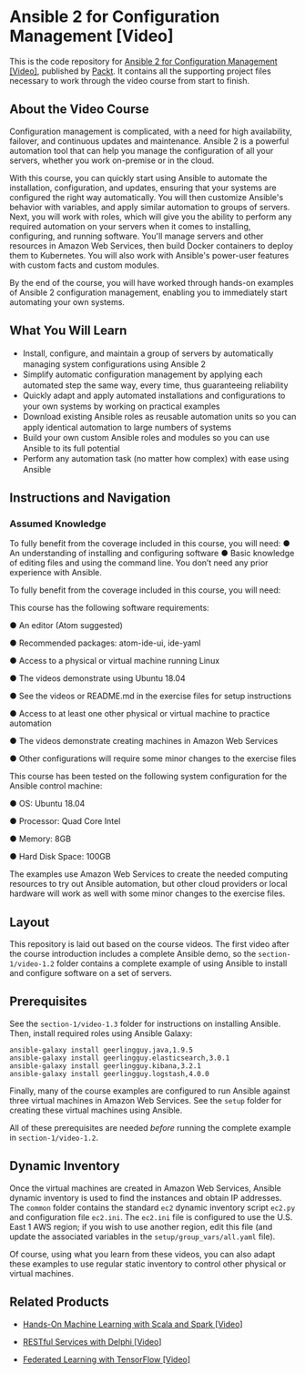 # Ansible 2 for Configuration Management [Video]
This is the code repository for [Ansible 2 for Configuration Management [Video]](https://www.packtpub.com/cloud-networking/ansible-2-for-configuration-management-video), published by [Packt](https://www.packtpub.com/?utm_source=github). It contains all the supporting project files necessary to work through the video course from start to finish.

## About the Video Course
Configuration management is complicated, with a need for high availability, failover, and continuous updates and maintenance. Ansible 2 is a powerful automation tool that can help you manage the configuration of all your servers, whether you work on-premise or in the cloud.

With this course, you can quickly start using Ansible to automate the installation, configuration, and updates, ensuring that your systems are configured the right way automatically. You will then customize Ansible's behavior with variables, and apply similar automation to groups of servers. Next, you will work with roles, which will give you the ability to perform any required automation on your servers when it comes to installing, configuring, and running software. You'll manage servers and other resources in Amazon Web Services, then build Docker containers to deploy them to Kubernetes. You will also work with Ansible's power-user features with custom facts and custom modules.

By the end of the course, you will have worked through hands-on examples of Ansible 2 configuration management, enabling you to immediately start automating your own systems.


<H2>What You Will Learn</H2>
<DIV class=book-info-will-learn-text>
<UL>
<LI><SPAN style="LINE-HEIGHT: 20px; BACKGROUND-COLOR: transparent">Install, configure, and maintain a group of servers by automatically managing system configurations using Ansible 2</SPAN> 
<LI><SPAN style="LINE-HEIGHT: 20px; BACKGROUND-COLOR: transparent">Simplify automatic configuration management by applying each automated step the same way, every time, thus guaranteeing reliability</SPAN> 
<LI><SPAN style="LINE-HEIGHT: 20px; BACKGROUND-COLOR: transparent">Quickly adapt and apply automated installations and configurations to your own systems by working on practical examples</SPAN> 
<LI><SPAN style="LINE-HEIGHT: 20px; BACKGROUND-COLOR: transparent">Download existing Ansible roles as reusable automation units so you can apply identical automation to large numbers of systems</SPAN> 
<LI><SPAN style="LINE-HEIGHT: 20px; BACKGROUND-COLOR: transparent">Build your own custom Ansible roles and modules so you can use Ansible to its full potential</SPAN>
<LI><SPAN style="LINE-HEIGHT: 20px; BACKGROUND-COLOR: transparent">Perform any automation task (no matter how complex) with ease using Ansible</SPAN></LI></UL></DIV>

## Instructions and Navigation
### Assumed Knowledge

To fully benefit from the coverage included in this course, you will need:
●	An understanding of installing and configuring software
●	Basic knowledge of editing files and using the command line.
You don’t need any prior experience with Ansible.


To fully benefit from the coverage included in this course, you will need:

This course has the following software requirements:

●	An editor (Atom suggested)

●	Recommended packages: atom-ide-ui, ide-yaml

●	Access to a physical or virtual machine running Linux

●	The videos demonstrate using Ubuntu 18.04

●	See the videos or README.md in the exercise files for setup instructions

●	Access to at least one other physical or virtual machine to practice automation

●	The videos demonstrate creating machines in Amazon Web Services

●	Other configurations will require some minor changes to the exercise files

This course has been tested on the following system configuration for the Ansible control machine:

●	OS: Ubuntu 18.04

●	Processor: Quad Core Intel

●	Memory: 8GB

●	Hard Disk Space: 100GB

The examples use Amazon Web Services to create the needed computing resources to try out Ansible automation, but other cloud providers or local hardware will work as well with some minor changes to the exercise files.

## Layout

This repository is laid out based on the course videos. The first video after
the course introduction includes a complete Ansible demo, so the
`section-1/video-1.2` folder contains a complete example of using Ansible to
install and configure software on a set of servers.

## Prerequisites

See the `section-1/video-1.3` folder for instructions on installing Ansible.
Then, install required roles using Ansible Galaxy:

```
ansible-galaxy install geerlingguy.java,1.9.5
ansible-galaxy install geerlingguy.elasticsearch,3.0.1
ansible-galaxy install geerlingguy.kibana,3.2.1
ansible-galaxy install geerlingguy.logstash,4.0.0
```

Finally, many of the course examples are configured to run Ansible against
three virtual machines in Amazon Web Services. See the `setup` folder for
creating these virtual machines using Ansible.

All of these prerequisites are needed *before* running the complete example in
`section-1/video-1.2`.

## Dynamic Inventory

Once the virtual machines are created in Amazon Web Services, Ansible dynamic
inventory is used to find the instances and obtain IP addresses. The `common`
folder contains the standard `ec2` dynamic inventory script `ec2.py` and
configuration file `ec2.ini`. The `ec2.ini` file is configured to use the
U.S. East 1 AWS region; if you wish to use another region, edit this file
(and update the associated variables in the `setup/group_vars/all.yaml` file).

Of course, using what you learn from these videos, you can also adapt these
examples to use regular static inventory to control other physical or virtual
machines.

## Related Products
* [Hands-On Machine Learning with Scala and Spark [Video]](https://www.packtpub.com/big-data-and-business-intelligence/hands-machine-learning-scala-and-spark-video?utm_source=github&utm_medium=repository&utm_campaign=9781789342468)

* [RESTful Services with Delphi [Video]](https://www.packtpub.com/application-development/restful-services-delphi-video?utm_source=github&utm_medium=repository&utm_campaign=9781789951882)

* [Federated Learning with TensorFlow [Video]](https://www.packtpub.com/big-data-and-business-intelligence/federated-learning-tensorflow-video?utm_source=github&utm_medium=repository&utm_campaign=9781838823658)
